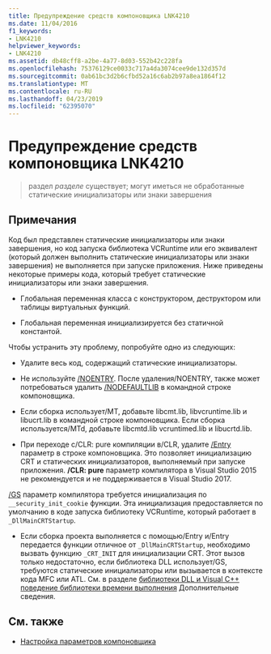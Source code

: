```yaml
---
title: Предупреждение средств компоновщика LNK4210
ms.date: 11/04/2016
f1_keywords:
- LNK4210
helpviewer_keywords:
- LNK4210
ms.assetid: db48cff8-a2be-4a77-8d03-552b42c228fa
ms.openlocfilehash: 75376129ce0033c717a4da3074cee9de132d357d
ms.sourcegitcommit: 0ab61bc3d2b6cfbd52a16c6ab2b97a8ea1864f12
ms.translationtype: MT
ms.contentlocale: ru-RU
ms.lasthandoff: 04/23/2019
ms.locfileid: "62395070"
---
```

# <a name="linker-tools-warning-lnk4210"></a>Предупреждение средств компоновщика LNK4210

> раздел *разделе* существует; могут иметься не обработанные статические инициализаторы или знаки завершения

## <a name="remarks"></a>Примечания

Код был представлен статические инициализаторы или знаки завершения, но код запуска библиотека VCRuntime или его эквивалент (который должен выполнить статические инициализаторы или знаки завершения) не выполняется при запуске приложения. Ниже приведены некоторые примеры кода, который требует статические инициализаторы или знаки завершения.

- Глобальная переменная класса с конструктором, деструктором или таблицы виртуальных функций.

- Глобальная переменная инициализируется без статичной константой.

Чтобы устранить эту проблему, попробуйте одно из следующих:

- Удалите весь код, содержащий статические инициализаторы.

- Не используйте [/NOENTRY](../../build/reference/noentry-no-entry-point.md). После удаления/NOENTRY, также может потребоваться удалить [/NODEFAULTLIB](../../build/reference/nodefaultlib-ignore-libraries.md) в командной строке компоновщика.

- Если сборка использует/MT, добавьте libcmt.lib, libvcruntime.lib и libucrt.lib в командной строке компоновщика. Если сборка используется/MTd, добавьте libcmtd.lib vcruntimed.lib и libucrtd.lib.

- При переходе с/CLR: pure компиляции в/CLR, удалите [/Entry](../../build/reference/entry-entry-point-symbol.md) параметр в строке компоновщика. Это позволяет инициализацию CRT и статических инициализаторов, выполняемый при запуске приложения. **/CLR: pure** параметр компилятора в Visual Studio 2015 не рекомендуется и не поддерживается в Visual Studio 2017.

[/GS](../../build/reference/gs-buffer-security-check.md) параметр компилятора требуется инициализация по `__security_init_cookie` функции. Эта инициализация предоставляется по умолчанию в коде запуска библиотеку VCRuntime, который работает в `_DllMainCRTStartup`.

- Если сборка проекта выполняется с помощью/Entry и/Entry передается функции отличное от `_DllMainCRTStartup`, необходимо вызвать функцию `_CRT_INIT` для инициализации CRT. Этот вызов только недостаточно, если библиотека DLL использует/GS, требуются статические инициализаторы или вызывается в контексте кода MFC или ATL. См. в разделе [библиотеки DLL и Visual C++ поведение библиотеки времени выполнения](../../build/run-time-library-behavior.md) Дополнительные сведения.

## <a name="see-also"></a>См. также

- [Настройка параметров компоновщика](../../build/reference/linking.md)
